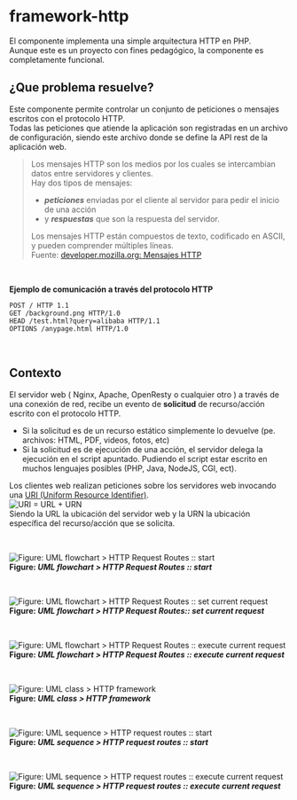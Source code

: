 # framework-http
El componente implementa una simple arquitectura HTTP en PHP.      
Aunque este es un proyecto con fines pedagógico, la componente es completamente funcional.    

## ¿Que problema resuelve?    
Este componente permite controlar un conjunto de peticiones o mensajes escritos con el protocolo HTTP.    
Todas las peticiones que atiende la aplicación son registradas en un archivo de configuración, siendo este archivo donde se define la API rest de la aplicación web.    

> Los mensajes HTTP son los medios por los cuales se intercambian datos entre servidores y clientes.    
>  Hay dos tipos de mensajes: 
>  * **_peticiones_** enviadas por el cliente al servidor para pedir el inicio de una acción 
>  * y **_respuestas_** que son la respuesta del servidor.     
>     
> Los mensajes HTTP están compuestos de texto, codificado en ASCII, y pueden comprender múltiples líneas.      
> Fuente: [developer.mozilla.org: Mensajes HTTP](https://developer.mozilla.org/es/docs/Web/HTTP/Messages)     
      
<br>   
     
**Ejemplo de comunicación a través del protocolo HTTP**    
```    
POST / HTTP 1.1
GET /background.png HTTP/1.0
HEAD /test.html?query=alibaba HTTP/1.1
OPTIONS /anypage.html HTTP/1.0
```        
      
<br>   
     
## Contexto      
El servidor web ( Nginx, Apache, OpenResty o cualquier otro ) a través de una conexión de red, recibe un evento de **solicitud** de recurso/acción escrito con el protocolo HTTP.       
*  Si la solicitud es de un recurso estático simplemente lo devuelve (pe. archivos: HTML, PDF, videos, fotos, etc) 
*  Si la solicitud es de ejecución de una acción, el servidor delega la ejecución en el script apuntado. Pudiendo el script estar escrito en muchos lenguajes posibles (PHP, Java, NodeJS, CGI,  ect).

Los clientes web realizan peticiones sobre los servidores web invocando una [URI (Uniform Resource Identifier)](https://es.wikipedia.org/wiki/Identificador_de_recursos_uniforme).      
![URI = URL + URN](https://upload.wikimedia.org/wikipedia/commons/thumb/c/c3/URI_Euler_Diagram_no_lone_URIs.svg/220px-URI_Euler_Diagram_no_lone_URIs.svg.png)     
Siendo la URL la ubicación del servidor web y la URN la ubicación específica del recurso/acción que se solicita.     

      
<br>   
     


![Figure: UML flowchart > HTTP Request Routes :: start](/docs/uml-flowchart-routes-start.png)    
**Figure: _UML flowchart > HTTP Request Routes :: start_**    

<br>

![Figure: UML flowchart > HTTP Request Routes :: set current request](/docs/uml-flowchart-routes-set-current-request.png)    
**Figure: _UML flowchart > HTTP Request Routes:: set current request_**    

<br>

![Figure: UML flowchart > HTTP Request Routes :: execute current request](/docs/uml-flowchart-routes-execute-current-request.png)   
**Figure: _UML flowchart > HTTP Request Routes :: execute current request_**      

<br>

![Figure: UML class > HTTP framework](/docs/uml-class-http-framework.png)     
**Figure: _UML class > HTTP framework_**      

<br>

![Figure: UML sequence > HTTP request routes :: start](/docs/uml-sequence-http-requests-routes-start.png)      
**Figure: _UML sequence > HTTP request routes :: start_**      

<br>

![Figure: UML sequence > HTTP request routes :: execute current request](/docs/uml-sequence-http-requests-routes-execute-current-request.png)      
**Figure: _UML sequence > HTTP request routes :: execute current request_**      

<br>
